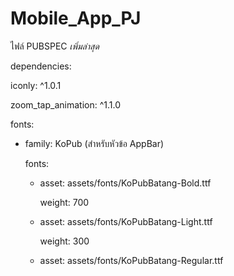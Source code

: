 # Mobile_App_PJ
ไฟล์ PUBSPEC
*เพิ่มล่าสุด*

dependencies:

  iconly: ^1.0.1
  
  zoom_tap_animation: ^1.1.0

fonts:

  - family: KoPub (สำหรับหัวข้อ AppBar)
    
    fonts:
    
      - asset: assets/fonts/KoPubBatang-Bold.ttf
        
        weight: 700
        
      - asset: assets/fonts/KoPubBatang-Light.ttf
        
        weight: 300
        
      - asset: assets/fonts/KoPubBatang-Regular.ttf

